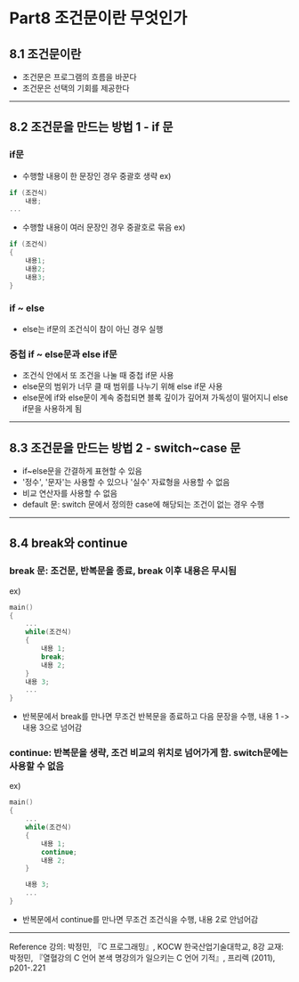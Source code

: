 # Part8 조건문이란 무엇인가

## 8.1 조건문이란

- 조건문은 프로그램의 흐름을 바꾼다
- 조건문은 선택의 기회를 제공한다

---

## 8.2 조건문을 만드는 방법 1 - if 문

### if문

- 수행할 내용이 한 문장인 경우 중괄호 생략
  ex)

```c
if (조건식)
	내용;
...
```

- 수행할 내용이 여러 문장인 경우 중괄호로 묶음
  ex)

```c
if (조건식)
{
    내용1;
    내용2;
    내용3;
}
```

### if ~ else

- else는 if문의 조건식이 참이 아닌 경우 실행

### 중첩 if ~ else문과 else if문

- 조건식 안에서 또 조건을 나눌 때 중첩 if문 사용
- else문의 범위가 너무 클 때 범위를 나누기 위해 else if문 사용
- else문에 if와 else문이 계속 중첩되면 블록 깊이가 깊어져 가독성이 떨어지니 else if문을 사용하게 됨

---

## 8.3 조건문을 만드는 방법 2 - switch~case 문

- if~else문을 간결하게 표현할 수 있음
- '정수', '문자'는 사용할 수 있으나 '실수' 자료형을 사용할 수 없음
- 비교 연산자를 사용할 수 없음
- default 문: switch 문에서 정의한 case에 해당되는 조건이 없는 경우 수행

---

## 8.4 break와 continue

### break 문: 조건문, 반복문을 종료, break 이후 내용은 무시됨

ex)

```c
main()
{
    ...
    while(조건식)
    {
    	내용 1;
        break;
        내용 2;
    }
    내용 3;
    ...
}
```

- 반복문에서 break를 만나면 무조건 반복문을 종료하고 다음 문장을 수행, 내용 1 -> 내용 3으로 넘어감

### continue: 반복문을 생략, 조건 비교의 위치로 넘어가게 함. switch문에는 사용할 수 없음

ex)

```c
main()
{
    ...
    while(조건식)
    {
    	내용 1;
        continue;
        내용 2;
    }

	내용 3;
    ...
}
```

- 반복문에서 continue를 만나면 무조건 조건식을 수행, 내용 2로 안넘어감

---

Reference
강의: 박정민, 『C 프로그래밍』, KOCW 한국산업기술대학교, 8강
교재: 박정민, 『열혈강의 C 언어 본색 명강의가 일으키는 C 언어 기적』, 프리렉 (2011), p201-.221
